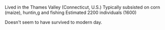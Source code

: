 Lived in the Thames Valley (Connecticut, U.S.)
Typically subsisted on corn (maize), huntin,g and fishing
Estimated 2200 individuals (1600)

Doesn't seem to have survived to modern day.